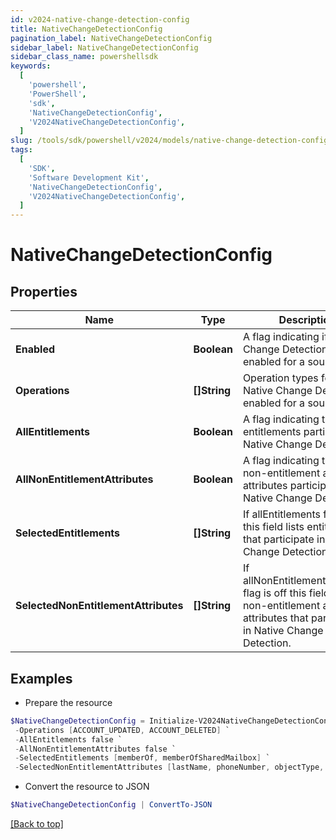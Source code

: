 ```yaml
---
id: v2024-native-change-detection-config
title: NativeChangeDetectionConfig
pagination_label: NativeChangeDetectionConfig
sidebar_label: NativeChangeDetectionConfig
sidebar_class_name: powershellsdk
keywords:
  [
    'powershell',
    'PowerShell',
    'sdk',
    'NativeChangeDetectionConfig',
    'V2024NativeChangeDetectionConfig',
  ]
slug: /tools/sdk/powershell/v2024/models/native-change-detection-config
tags:
  [
    'SDK',
    'Software Development Kit',
    'NativeChangeDetectionConfig',
    'V2024NativeChangeDetectionConfig',
  ]
---
```


# NativeChangeDetectionConfig

## Properties

| Name | Type | Description | Notes |
| --- | --- | --- | --- |
| **Enabled** | **Boolean** | A flag indicating if Native Change Detection is enabled for a source. | [optional] [default to $false] |
| **Operations** | **[]String** | Operation types for which Native Change Detection is enabled for a source. | [optional] |
| **AllEntitlements** | **Boolean** | A flag indicating that all entitlements participate in Native Change Detection. | [optional] [default to $false] |
| **AllNonEntitlementAttributes** | **Boolean** | A flag indicating that all non-entitlement account attributes participate in Native Change Detection. | [optional] [default to $false] |
| **SelectedEntitlements** | **[]String** | If allEntitlements flag is off this field lists entitlements that participate in Native Change Detection. | [optional] |
| **SelectedNonEntitlementAttributes** | **[]String** | If allNonEntitlementAttributes flag is off this field lists non-entitlement account attributes that participate in Native Change Detection. | [optional] |

## Examples

- Prepare the resource

```powershell
$NativeChangeDetectionConfig = Initialize-V2024NativeChangeDetectionConfig  -Enabled true `
 -Operations [ACCOUNT_UPDATED, ACCOUNT_DELETED] `
 -AllEntitlements false `
 -AllNonEntitlementAttributes false `
 -SelectedEntitlements [memberOf, memberOfSharedMailbox] `
 -SelectedNonEntitlementAttributes [lastName, phoneNumber, objectType, servicePrincipalName]
```

- Convert the resource to JSON

```powershell
$NativeChangeDetectionConfig | ConvertTo-JSON
```

[[Back to top]](#)
